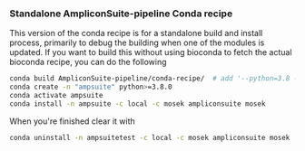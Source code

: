 ### Standalone AmpliconSuite-pipeline Conda recipe

This version of the conda recipe is for a standalone build and install process, primarily to debug the building when one of the modules is updated. If you want to build this without using
bioconda to fetch the actual bioconda recipe, you can do the following 

```bash
conda build AmpliconSuite-pipeline/conda-recipe/  # add '--python=3.8 --numpy=1.22.4` if needed for older systems
conda create -n "ampsuite" python>=3.8.0
conda activate ampsuite
conda install -n ampsuite -c local -c mosek ampliconsuite mosek
```
When you're finished clear it with

```bash
conda uninstall -n ampsuitetest -c local -c mosek ampliconsuite mosek
```
